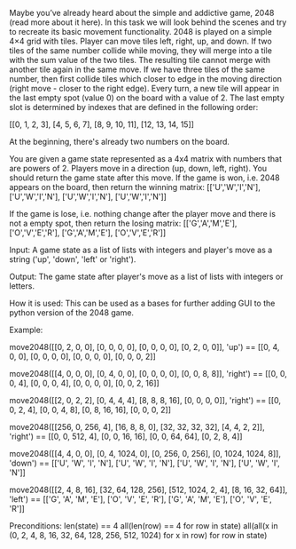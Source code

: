 Maybe you’ve already heard about the simple and addictive game, 2048 (read more about it here). In this task we will look behind the scenes and try to recreate its basic movement functionality.
2048 is played on a simple 4×4 grid with tiles. Player can move tiles left, right, up, and down. If two tiles of the same number collide while moving, they will merge into a tile with the sum value of the two tiles. The resulting tile cannot merge with another tile again in the same move. If we have three tiles of the same number, then first collide tiles which closer to edge in the moving direction (right move - closer to the right edge). Every turn, a new tile will appear in the last empty spot (value 0) on the board with a value of 2. The last empty slot is determined by indexes that are defined in the following order:

[[0, 1, 2, 3], [4, 5, 6, 7], [8, 9, 10, 11], [12, 13, 14, 15]]

At the beginning, there's already two numbers on the board.

You are given a game state represented as a 4x4 matrix with numbers that are powers of 2. Players move in a direction (up, down, left, right). You should return the game state after this move.
If the game is won, i.e. 2048 appears on the board, then return the winning matrix:
[['U','W','I','N'], ['U','W','I','N'], ['U','W','I','N'], ['U','W','I','N']]

If the game is lose, i.e. nothing change after the player move and there is not a empty spot, then return the losing matrix:
[['G','A','M','E'], ['O','V','E','R'], ['G','A','M','E'], ['O','V','E','R']]


Input: A game state as a list of lists with integers and player's move as a string ('up', 'down', 'left' or 'right').

Output: The game state after player's move as a list of lists with integers or letters.

How it is used: This can be used as a bases for further adding GUI to the python version of the 2048 game.

Example:

move2048([[0, 2, 0, 0],
          [0, 0, 0, 0],
          [0, 0, 0, 0],
          [0, 2, 0, 0]], 'up') == [[0, 4, 0, 0],
                                   [0, 0, 0, 0],
                                   [0, 0, 0, 0],
                                   [0, 0, 0, 2]]

move2048([[4, 0, 0, 0],
          [0, 4, 0, 0],
          [0, 0, 0, 0],
          [0, 0, 8, 8]], 'right') == [[0, 0, 0, 4],
                                      [0, 0, 0, 4],
                                      [0, 0, 0, 0],
                                      [0, 0, 2, 16]]

move2048([[2, 0, 2, 2],
          [0, 4, 4, 4],
          [8, 8, 8, 16],
          [0, 0, 0, 0]], 'right') == [[0, 0, 2, 4],
                                      [0, 0, 4, 8],
                                      [0, 8, 16, 16],
                                      [0, 0, 0, 2]]

move2048([[256, 0, 256, 4],
          [16, 8, 8, 0],
          [32, 32, 32, 32],
          [4, 4, 2, 2]], 'right') == [[0, 0, 512, 4],
                                      [0, 0, 16, 16],
                                      [0, 0, 64, 64],
                                      [0, 2, 8, 4]]

move2048([[4, 4, 0, 0],
          [0, 4, 1024, 0],
          [0, 256, 0, 256],
          [0, 1024, 1024, 8]], 'down') == [['U', 'W', 'I', 'N'],
                                           ['U', 'W', 'I', 'N'],
                                           ['U', 'W', 'I', 'N'],
                                           ['U', 'W', 'I', 'N']]

move2048([[2, 4, 8, 16],
          [32, 64, 128, 256],
          [512, 1024, 2, 4],
          [8, 16, 32, 64]], 'left') == [['G', 'A', 'M', 'E'],
                                        ['O', 'V', 'E', 'R'],
                                        ['G', 'A', 'M', 'E'],
                                        ['O', 'V', 'E', 'R']]

Preconditions: len(state) == 4
all(len(row) == 4 for row in state)
all(all(x in (0, 2, 4, 8, 16, 32, 64, 128, 256, 512, 1024) for x in row) for row in state)